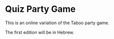 Quiz Party Game
===============

This is an online variation of the Taboo party game.

The first edition will be in Hebrew.